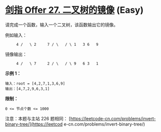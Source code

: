 # [剑指 Offer 27. 二叉树的镜像][link] (Easy)

[link]: https://leetcode.cn/problems/er-cha-shu-de-jing-xiang-lcof/

请完成一个函数，输入一个二叉树，该函数输出它的镜像。

例如输入：

`     4
/   \
2     7
/ \   / \
1   3 6   9`

镜像输出：

`     4
/   \
7     2
/ \   / \
9   6 3   1`

**示例 1：**

```
输入：root = [4,2,7,1,3,6,9]
输出：[4,7,2,9,6,3,1]

```

**限制：**

`0 <= 节点个数 <= 1000`

注意：本题与主站 226 题相同： [https://leetcode-cn.com/problems/invert-binary-tree/](https://leetcod
e-cn.com/problems/invert-binary-tree/)
